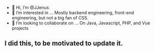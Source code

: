 - 👋 Hi, I’m @JJenus
- 👀 I’m interested in ...
Mostly backend engineering, front-end engineering, 
but not a big fan of CSS.
- 💞️ I’m looking to collaborate on ...
On Java, Javascript, PHP, and Vue projects

## I did this, to be motivated to update it. 
<!---
JJenus/JJenus is a ✨ special ✨ repository because its `README.md` (this file) appears on your GitHub profile.
You can click the Preview link to take a look at your changes.
--->
